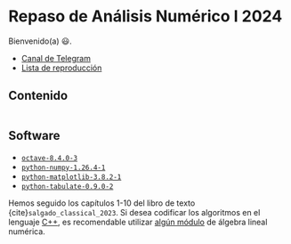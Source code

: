 # Repaso de Análisis Numérico I 2024

Bienvenido(a) 😃.

- [Canal de Telegram](https://t.me/s/numerical_analysis_2024)
- [Lista de reproducción](https://www.youtube.com/@AnalisisNumerico2024-mf3pz/playlists)

## Contenido

```{tableofcontents}
```

## Software

- [`octave-8.4.0-3`](https://archlinux.org/packages/extra/x86_64/octave)
- [`python-numpy-1.26.4-1`](https://archlinux.org/packages/extra/x86_64/python-numpy)
- [`python-matplotlib-3.8.2-1`](https://archlinux.org/packages/extra/x86_64/python-matplotlib)
- [`python-tabulate-0.9.0-2`](https://archlinux.org/packages/extra/any/python-tabulate)

Hemos seguido los capítulos 1-10 del libro de texto {cite}`salgado_classical_2023`.
Si desea codificar los algoritmos en el lenguaje
[C++](https://wwwpub.zih.tu-dresden.de/~praetori/scprog/so2023), es recomendable
utilizar [algún módulo](https://cpp-review-dune.github.io/meetings-2022/2022-05-02.pdf#page=5)
de álgebra lineal numérica.